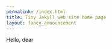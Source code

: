 ```yaml
---
permalink: /index.html
title: Tiny Jekyll web site home page
layout: fancy_announcement
---
```


Hello, dear